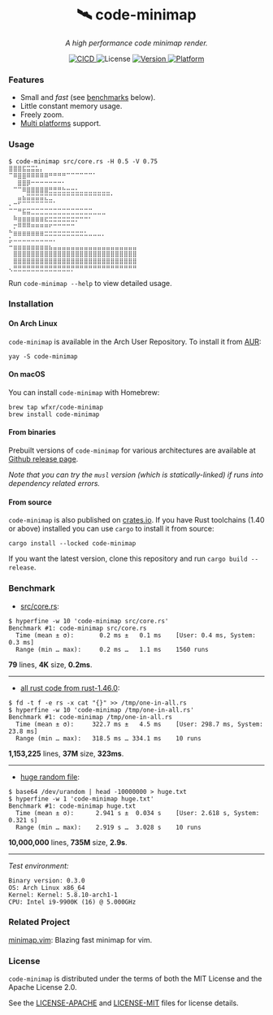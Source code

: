<h1 align="center">🛰 code-minimap</h1>
<p align="center">
    <em>A high performance code minimap render.</em>
</p>

<p align="center">
    <a href="https://github.com/wfxr/code-minimap/actions?query=workflow%3ACICD">
        <img src="https://github.com/wfxr/code-minimap/workflows/CICD/badge.svg" alt="CICD"/>
    </a>
    <img src="https://img.shields.io/crates/l/code-minimap.svg" alt="License"/>
    <a href="https://crates.io/crates/code-minimap">
        <img src="https://img.shields.io/crates/v/code-minimap.svg?colorB=319e8c" alt="Version">
    </a>
    <a href="https://github.com/wfxr/code-minimap/releases">
        <img src="https://img.shields.io/badge/platform-%20Linux%20|%20OSX%20|%20Win%20|%20ARM-orange.svg" alt="Platform"/>
    </a>
</p>

### Features

* Small and *fast* (see [benchmarks](#benchmark) below).
* Little constant memory usage.
* Freely zoom.
* [Multi platforms](https://github.com/wfxr/code-minimap/releases) support.

### Usage

```
$ code-minimap src/core.rs -H 0.5 -V 0.75
⣿⣿⣿⣯⣭⣭⣥⡄
⠉⠿⣿⣿⠿⠿⠿⠿⠿⠛⠛⠛⠛⠉⠉⠉⠉⠉⠉⠁
⠀⠀⣿⣿⡿⠒⠒⠒⠒⠒⠒⠒⠂
⠀⠉⠉⠿⣿⣿⣿⣿⣿⣛⣛⣛⣓⣒⣒⣂⣀⣀⣀⣀⣀⣀⣀
⠀⠀⣤⣦⣭⣭⣭⣭⣍⣉⠉⠉⠉⠉⠉⠉⠉⠉⠉⠉⠉⠉⠉⠁
⠄⠒⠋⠉⠉⠉⠉⠉⠉⠉⠁
⠉⠉⠛⣯⣭⣉⣉⣉⣉⣉⣉⣉⣉⣉⣉⣉⣉⣉⣉⣀⣀⣀
⠀⠷⣶⣶⣶⣶⣶⣶⣖⣒⣒⣒⣒⣒⣒⡒⠒⠒⠂
⠀⡒⠿⠿⠿⠶⠶⠶⠶⠖⠒⠒⠒⠒⠒
⠓⣶⣶⣶⣶⣶⣶⣶⣒⣒⣒⣒⣒⣒⣒⣒⣒⣂⣀⣀⣀⡀
⡥⠤⠤⠤⠤⠤⠤⠤⠤⠤⠄
⠒⣶⣶⣶⣶⣶⣶⣶⣶⣦⣤⣤⣤⣤⣤⣤⣤⣤⣤⣤⣤⣤⣤⣤⣤⣤⣤⣤⣤
⠀⣿⣿⣿⣿⣿⣿⣿⣿⣿⣿⣿⣿⣿⣿⣿⣿⣿⣿⣿⣿⣿⣿⣿⣿⣿⣿⣿⣿
⠀⣿⣿⣿⣿⣿⣿⣿⣿⣿⣿⣿⣿⣿⣿⣿⣿⣿⣿⣿⣿⣿⣿⣿⣿⣿⣿⣿⣿
⢄⣛⣛⣛⣛⣛⣛⣛⣛⣛⣛⣛⣛⣛⡛⠛⠛⠛⠛⠛⠛⠛⠛⠛⠛⠛⠛⠛⠛
```

Run `code-minimap --help` to view detailed usage.

### Installation

#### On Arch Linux

`code-minimap` is available in the Arch User Repository. To install it from [AUR](https://aur.archlinux.org/packages/code-minimap):

```
yay -S code-minimap
```

#### On macOS

You can install `code-minimap` with Homebrew:

```
brew tap wfxr/code-minimap
brew install code-minimap
```

#### From binaries

Prebuilt versions of `code-minimap` for various architectures are available at [Github release page](https://github.com/wfxr/code-minimap/releases).

*Note that you can try the `musl` version (which is statically-linked) if runs into dependency related errors.*

#### From source

`code-minimap` is also published on [crates.io](https://crates.io). If you have Rust toolchains (1.40 or above) installed you can use `cargo` to install it from source:

```
cargo install --locked code-minimap
```

If you want the latest version, clone this repository and run `cargo build --release`.

### Benchmark

- [src/core.rs](https://github.com/wfxr/code-minimap/blob/v0.3.0/src/core.rs):

```
$ hyperfine -w 10 'code-minimap src/core.rs'
Benchmark #1: code-minimap src/core.rs
  Time (mean ± σ):       0.2 ms ±   0.1 ms    [User: 0.4 ms, System: 0.3 ms]
  Range (min … max):     0.2 ms …   1.1 ms    1560 runs
```
**79** lines, **4K** size, **0.2ms**.

---------------------------------

- [all rust code from rust-1.46.0](https://github.com/rust-lang/rust/archive/1.46.0.tar.gz):

```
$ fd -t f -e rs -x cat "{}" >> /tmp/one-in-all.rs
$ hyperfine -w 10 'code-minimap /tmp/one-in-all.rs'
Benchmark #1: code-minimap /tmp/one-in-all.rs
  Time (mean ± σ):     322.7 ms ±   4.5 ms    [User: 298.7 ms, System: 23.8 ms]
  Range (min … max):   318.5 ms … 334.1 ms    10 runs
```
**1,153,225** lines, **37M** size, **323ms**.

---------------------------------

- [huge random file]():
```
$ base64 /dev/urandom | head -10000000 > huge.txt
$ hyperfine -w 1 'code-minimap huge.txt'
Benchmark #1: code-minimap huge.txt
  Time (mean ± σ):      2.941 s ±  0.034 s    [User: 2.618 s, System: 0.321 s]
  Range (min … max):    2.919 s …  3.028 s    10 runs

```
 **10,000,000** lines, **735M** size, **2.9s**.

---------------------------------

*Test environment:*

```
Binary version: 0.3.0
OS: Arch Linux x86_64
Kernel: Kernel: 5.8.10-arch1-1
CPU: Intel i9-9900K (16) @ 5.000GHz
```

### Related Project

[minimap.vim](https://github.com/wfxr/minimap.vim): Blazing fast minimap for vim.

### License

`code-minimap` is distributed under the terms of both the MIT License and the Apache License 2.0.

See the [LICENSE-APACHE](LICENSE-APACHE) and [LICENSE-MIT](LICENSE-MIT) files for license details.
